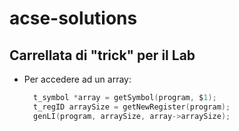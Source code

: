 # acse-solutions

## Carrellata di "trick" per il Lab
- Per accedere ad un array:
  ```c
    t_symbol *array = getSymbol(program, $1);
    t_regID arraySize = getNewRegister(program);
    genLI(program, arraySize, array->arraySize);
